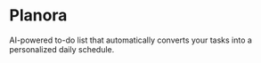 # Planora
AI-powered to-do list that automatically converts your tasks into a personalized daily schedule.
